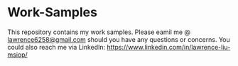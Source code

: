 # Work-Samples
This repository contains my work samples.
Please eamil me @ lawrence6258@gmail.com should you have any questions or concerns. 
You could also reach me via LinkedIn: https://www.linkedin.com/in/lawrence-liu-msiop/

